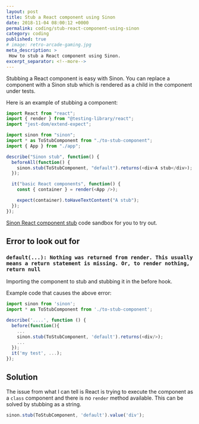 ```yaml
---
layout: post
title: Stub a React component using Sinon
date: 2018-11-04 08:00:12 +0000
permalink: coding/stub-react-component-using-sinon
category: coding
published: true
# image: retro-arcade-gaming.jpg
meta_description: >
 How to stub a React component using Sinon.
excerpt_separator: <!--more-->
---
```


Stubbing a React component is easy with Sinon. You can replace a component with a Sinon stub which is rendered as a child in the component under tests.

<!--more-->

Here is an example of stubbing a component:

```javascript
import React from "react";
import { render } from "@testing-library/react";
import "jest-dom/extend-expect";

import sinon from "sinon";
import * as ToStubComponent from "./to-stub-component";
import { App } from "./app";

describe("Sinon stub", function() {
  beforeAll(function() {
    sinon.stub(ToStubComponent, "default").returns(<div>A stub</div>);
  });

  it("basic React components", function() {
    const { container } = render(<App />);

    expect(container).toHaveTextContent("A stub");
  });
});
```

[Sinon React component stub](https://codesandbox.io/s/distracted-shape-g0dvs?fontsize=14&module=%2Fsrc%2Fapp.spec.js&previewwindow=tests) code sandbox for you to try out.

## Error to look out for

### `default(...): Nothing was returned from render. This usually means a return statement is missing. Or, to render nothing, return null`

Importing the component to stub and stubbing it in the before hook.

Example code that causes the above error:

```javascript
import sinon from 'sinon';
import * as ToStubComponent from './to-stub-component';

describe('....', function () {
  before(function(){
    ...
    sinon.stub(ToStubComponent, 'default').returns(<div/>);
    ...
  });
  it('my test', ...);
});
```

## Solution

The issue from what I can tell is React is trying to execute the component as a `class` component and there is no `render` method available. This can be solved by stubbing as a string.

```javascript
sinon.stub(ToStubComponent, 'default').value('div');
```
